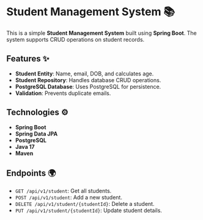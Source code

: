 # Student Management System 📚

This is a simple **Student Management System** built using **Spring Boot**. The system supports CRUD operations on student records. 

## Features ✨
- **Student Entity**: Name, email, DOB, and calculates age.
- **Student Repository**: Handles database CRUD operations.
- **PostgreSQL Database**: Uses PostgreSQL for persistence.
- **Validation**: Prevents duplicate emails.

## Technologies ⚙️
- **Spring Boot**
- **Spring Data JPA**
- **PostgreSQL**
- **Java 17**
- **Maven**

## Endpoints 🌍
- `GET /api/v1/student`: Get all students.
- `POST /api/v1/student`: Add a new student.
- `DELETE /api/v1/student/{studentId}`: Delete a student.
- `PUT /api/v1/student/{studentId}`: Update student details.

